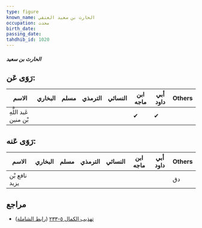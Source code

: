 ```yaml
---
type: figure
known_name: الحارث بن سعيد العتقي
occupation: محدث
birth_date:
passing_date:
tahdhib_id: 1020
---
```

##### الحارث بن سعيد

## رَوَى عَن:
| الاسم                 | البخاري | مسلم | الترمذي | النسائي | ابن ماجه | أبي داود | Others |
| --------------------- | ------- | ---- | ------- | ------- | -------- | -------- | ------ |
| عَبد اللَّهِ بْن منين |         |      |         |         | ✔        | ✔        |        |
## رَوَى عَنه:
| الاسم         | البخاري | مسلم | الترمذي | النسائي | ابن ماجه | أبي داود | Others |
| ------------- | ------- | ---- | ------- | ------- | -------- | -------- | ------ |
| نافع بْن يزيد |         |      |         |         |          |          | دق     |
## مراجع
- [تهذيب الكمال ٥-٢٣٣](obsidian://open?vault=Tahdhib-al-Kamal&file=Figures/١٠٢٠-الحارث%20بن%20سعيد) ([رابط الشاملة](https://shamela.ws/book/3722/2311))